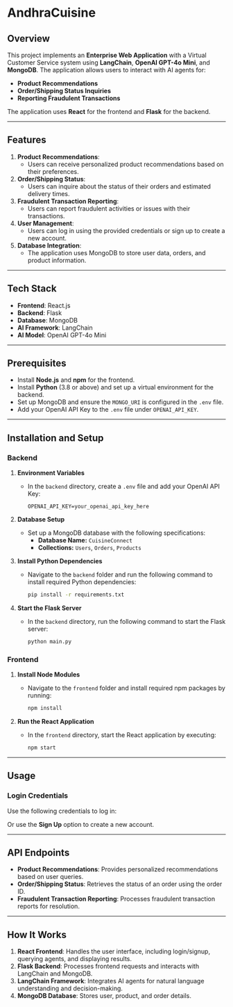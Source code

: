 # AndhraCuisine

## Overview

This project implements an **Enterprise Web Application** with a Virtual Customer Service system using **LangChain**, **OpenAI GPT-4o Mini**, and **MongoDB**. The application allows users to interact with AI agents for:

- **Product Recommendations**
- **Order/Shipping Status Inquiries**
- **Reporting Fraudulent Transactions**

The application uses **React** for the frontend and **Flask** for the backend.

---

## Features

1. **Product Recommendations**:
   - Users can receive personalized product recommendations based on their preferences.
2. **Order/Shipping Status**:
   - Users can inquire about the status of their orders and estimated delivery times.
3. **Fraudulent Transaction Reporting**:
   - Users can report fraudulent activities or issues with their transactions.
4. **User Management**:
   - Users can log in using the provided credentials or sign up to create a new account.
5. **Database Integration**:
   - The application uses MongoDB to store user data, orders, and product information.

---

## Tech Stack

- **Frontend**: React.js
- **Backend**: Flask
- **Database**: MongoDB
- **AI Framework**: LangChain
- **AI Model**: OpenAI GPT-4o Mini

---

## Prerequisites

- Install **Node.js** and **npm** for the frontend.
- Install **Python** (3.8 or above) and set up a virtual environment for the backend.
- Set up MongoDB and ensure the `MONGO_URI` is configured in the `.env` file.
- Add your OpenAI API Key to the `.env` file under `OPENAI_API_KEY`.

---

## Installation and Setup

### Backend

1. **Environment Variables**

   - In the `backend` directory, create a `.env` file and add your OpenAI API Key:
     ```plaintext
     OPENAI_API_KEY=your_openai_api_key_here
     ```

2. **Database Setup**

   - Set up a MongoDB database with the following specifications:
     - **Database Name:** `CuisineConnect`
     - **Collections:** `Users`, `Orders`, `Products`

3. **Install Python Dependencies**

   - Navigate to the `backend` folder and run the following command to install required Python dependencies:
     ```bash
     pip install -r requirements.txt
     ```

4. **Start the Flask Server**
   - In the `backend` directory, run the following command to start the Flask server:
     ```bash
     python main.py
     ```

### Frontend

1. **Install Node Modules**

   - Navigate to the `frontend` folder and install required npm packages by running:
     ```bash
     npm install
     ```

2. **Run the React Application**
   - In the `frontend` directory, start the React application by executing:
     ```bash
     npm start
     ```

---

## Usage

### Login Credentials

Use the following credentials to log in:

Or use the **Sign Up** option to create a new account.

---

## API Endpoints

- **Product Recommendations**: Provides personalized recommendations based on user queries.
- **Order/Shipping Status**: Retrieves the status of an order using the order ID.
- **Fraudulent Transaction Reporting**: Processes fraudulent transaction reports for resolution.

---

## How It Works

1. **React Frontend**: Handles the user interface, including login/signup, querying agents, and displaying results.
2. **Flask Backend**: Processes frontend requests and interacts with LangChain and MongoDB.
3. **LangChain Framework**: Integrates AI agents for natural language understanding and decision-making.
4. **MongoDB Database**: Stores user, product, and order details.

